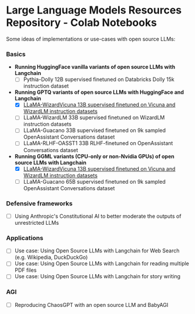 # **Large Language Models Resources Repository - Colab Notebooks**

Some ideas of implementations or use-cases with open source LLMs:

### **Basics**

- **Running HuggingFace vanilla variants of open source LLMs with Langchain** 
  - [ ] Pythia-Dolly 12B supervised finetuned on Databricks Dolly 15k instruction dataset
- **Running GPTQ variants of open source LLMs with HuggingFace and Langchain**
  - [x] [LLaMA-WizardVicuna 13B supervised finetuned on Vicuna and WizardLM instruction datasets](GPTQ_LLaMA_WizardLM_13B.ipynb)
  - [ ] LLaMA-WizardLM 33B supervised finetuned on WizardLM instruction datasets
  - [ ] LLaMA-Guacano 33B supervised finetuned on 9k sampled OpenAssistant Conversations dataset
  - [ ] LLaMA-RLHF-OASST1 33B RLHF-finetuned on OpenAssistant Conversations dataset
- **Running GGML variants (CPU-only or non-Nvidia GPUs) of open source LLMs with Langchain**
  - [x] [LLaMA-WizardVicuna 13B supervised finetuned on Vicuna and WizardLM instruction datasets](GGML_LLaMA_WizardLM_13B.ipynb)
  - [ ] LLaMA-Guacano 65B supervised finetuned on 9k sampled OpenAssistant Conversations dataset

### **Defensive frameworks**

- [ ] Using Anthropic's Constitutional AI to better moderate the outputs of unrestricted LLMs

### **Applications**

- [ ] Use case: Using Open Source LLMs with Langchain for Web Search (e.g. Wikipedia, DuckDuckGo)
- [ ] Use case: Using Open Source LLMs with Langchain for reading multiple PDF files
- [ ] Use case: Using Open Source LLMs with Langchain for story writing

### **AGI**
- [ ] Reproducing ChaosGPT with an open source LLM and BabyAGI
